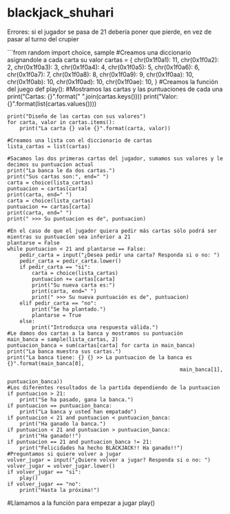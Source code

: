 # blackjack_shuhari

Errores:
si el jugador se pasa de 21 debería poner que pierde, en vez de pasar al turno del crupier

´´´from random import choice, sample
#Creamos una diccionario asignandole a cada carta su valor
cartas = {
    chr(0x1f0a1): 11,
    chr(0x1f0a2): 2,
    chr(0x1f0a3): 3,
    chr(0x1f0a4): 4,
    chr(0x1f0a5): 5,
    chr(0x1f0a6): 6,
    chr(0x1f0a7): 7,
    chr(0x1f0a8): 8,
    chr(0x1f0a9): 9,
    chr(0x1f0aa): 10,
    chr(0x1f0ab): 10,
    chr(0x1f0ad): 10,
    chr(0x1f0ae): 10,
}
#Creamos la función del juego
def play():
    #Mostramos las cartas y las puntuaciones de cada una
    print("Cartas: {}".format(" ".join(cartas.keys())))
    print("Valor: {}".format(list(cartas.values())))

    print("Diseño de las cartas con sus valores")
    for carta, valor in cartas.items():
        print("La carta {} vale {}".format(carta, valor))

    #Creamos una lista con el diccionario de cartas
    lista_cartas = list(cartas)

    #Sacamos las dos primeras cartas del jugador, sumamos sus valores y le decimos su puntuacíon actual
    print("La banca le da dos cartas.")
    print("Sus cartas son:", end=" ")
    carta = choice(lista_cartas)
    puntuacion = cartas[carta]
    print(carta, end=" ")
    carta = choice(lista_cartas)
    puntuacion += cartas[carta]
    print(carta, end=" ")
    print(" >>> Su puntuacion es de", puntuacion)

    #En el caso de que el jugador quiera pedir más cartas sólo podrá ser mientras su puntuacíon sea inferior a 21
    plantarse = False
    while puntuacion < 21 and plantarse == False:
        pedir_carta = input("¿Desea pedir una carta? Responda si o no: ")
        pedir_carta = pedir_carta.lower()
        if pedir_carta == "si":
            carta = choice(lista_cartas)
            puntuacion += cartas[carta]
            print("Su nueva carta es:")
            print(carta, end=" ")
            print(" >>> Su nueva puntuación es de", puntuacion)
        elif pedir_carta == "no":
            print("Se ha plantado.")
            plantarse = True
        else:
            print("Introduzca una respuesta válida.")
    #Le damos dos cartas a la banca y mostramos su puntuación
    main_banca = sample(lista_cartas, 2)
    puntuacion_banca = sum(cartas[carta] for carta in main_banca)
    print("La banca muestra sus cartas.")
    print("La banca tiene: {} {} >> La puntuacion de la banca es {}".format(main_banca[0],
                                                            main_banca[1],
                                                            puntuacion_banca))
    #Los diferentes resultados de la partida dependiendo de la puntuacion
    if puntuacion > 21:
        print("Se ha pasado, gana la banca.")
    if puntuacion == puntuacion_banca:
        print("La banca y usted han empatado")
    if puntuacion < 21 and puntuacion < puntuacion_banca:
        print("Ha ganado la banca.")
    if puntuacion < 21 and puntuacion > puntuacion_banca:
        print("Ha ganado!!")
    if puntuacion == 21 and puntuacion_banca != 21:
        print("Felicidades ha hecho BLACKJACK!! Ha ganado!!")
    #Preguntamos si quiere volver a jugar
    volver_jugar = input("¿Quiere volver a jugar? Responda si o no: ")
    volver_jugar = volver_jugar.lower()
    if volver_jugar == "si":
        play()
    if volver_jugar == "no":
        print("Hasta la próxima!")
#Llamamos a la función para empezar a jugar
play()
